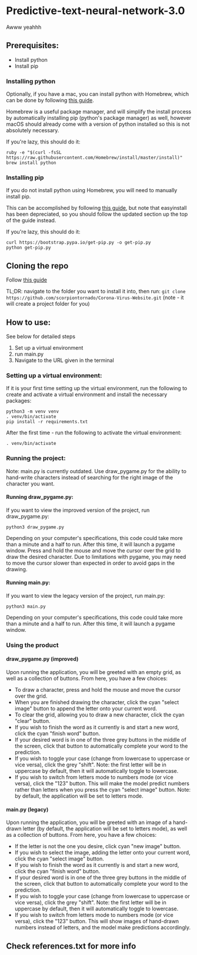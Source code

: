 # Predictive-text-neural-network-3.0
Awww yeahhh

## Prerequisites:

- Install python
- Install pip

### Installing python

Optionally, if you have a mac, you can install python with Homebrew, which can be done by following [this guide](https://docs.python-guide.org/starting/install3/osx/).

Homebrew is a useful package manager, and will simplify the install process by automatically installing pip (python's package manager) as well, however macOS should already come with a version of python installed so this is not absolutely necessary.

If you're lazy, this should do it:

```
ruby -e "$(curl -fsSL https://raw.githubusercontent.com/Homebrew/install/master/install)"
brew install python
```

### Installing pip

If you do not install python using Homebrew, you will need to manually install pip.

This can be accomplished by following [this guide](https://ahmadawais.com/install-pip-macos-os-x-python/), but note that easyinstall has been depreciated, so you should follow the updated section up the top of the guide instead.

If you're lazy, this should do it:

```
curl https://bootstrap.pypa.io/get-pip.py -o get-pip.py
python get-pip.py
```

## Cloning the repo
Follow [this guide](https://docs.github.com/en/github/creating-cloning-and-archiving-repositories/cloning-a-repository)

TL;DR: navigate to the folder you want to install it into, then run: ```git clone https://github.com/scorpiontornado/Corona-Virus-Website.git``` (note - it will create a project folder for you)

## How to use:

See below for detailed steps

1. Set up a virtual environment
2. run main.py
3. Navigate to the URL given in the terminal

### Setting up a virtual environment:

If it is your first time setting up the virtual environment, run the following to create and activate a virtual environment and install the necessary packages:

```
python3 -m venv venv
. venv/bin/activate
pip install -r requirements.txt
```

After the first time - run the following to activate the virtual environment:

```
. venv/bin/activate
```

### Running the project:
Note: main.py is currently outdated. Use draw_pygame.py for the ability to hand-write characters instead of searching for the right image of the character you want.

#### Running draw_pygame.py:
If you want to view the improved version of the project, run draw_pygame.py:

```
python3 draw_pygame.py
```

Depending on your computer's specifications, this code could take more than a minute and a half to run. After this time, it will launch a pygame window.
Press and hold the mouse and move the cursor over the grid to draw the desired character. Due to limitations with pygame, you may need to move the cursor slower than expected in order to avoid gaps in the drawing.

#### Running main.py:
If you want to view the legacy version of the project, run main.py:

```
python3 main.py
```

Depending on your computer's specifications, this code could take more than a minute and a half to run. After this time, it will launch a pygame window.

### Using the product
#### draw_pygame.py (improved)
Upon running the application, you will be greeted with an empty grid, as well as a collection of buttons. From here, you have a few choices:
- To draw a character, press and hold the mouse and move the cursor over the grid.
- When you are finished drawing the character, click the cyan "select image" button to append the letter onto your current word.
- To clear the grid, allowing you to draw a new character, click the cyan "clear" button.
- If you wish to finish the word as it currently is and start a new word, click the cyan "finish word" button.
- If your desired word is in one of the three grey buttons in the middle of the screen, click that button to automatically complete your word to the prediction.
- If you wish to toggle your case (change from lowercase to uppercase or vice versa), click the grey "shift". Note: the first letter will be in uppercase by default, then it will automatically toggle to lowercase.
- If you wish to switch from letters mode to numbers mode (or vice versa), click the "123" button. This will make the model predict numbers rather than letters when you press the cyan "select image" button. Note: by default, the application will be set to letters mode.

#### main.py (legacy)
Upon running the application, you will be greeted with an image of a hand-drawn letter (by default, the application will be set to letters mode), as well as a collection of buttons. From here, you have a few choices:
- If the letter is not the one you desire, click cyan "new image" button.
- If you wish to select the image, adding the letter onto your current word, click the cyan "select image" button.
- If you wish to finish the word as it currently is and start a new word, click the cyan "finish word" button.
- If your desired word is in one of the three grey buttons in the middle of the screen, click that button to automatically complete your word to the prediction.
- If you wish to toggle your case (change from lowercase to uppercase or vice versa), click the grey "shift". Note: the first letter will be in uppercase by default, then it will automatically toggle to lowercase.
- If you wish to switch from letters mode to numbers mode (or vice versa), click the "123" button. This will show images of hand-drawn numbers instead of letters, and the model make predictions accordingly.

## Check references.txt for more info
